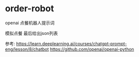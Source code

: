 # order-robot
openai 点餐机器人提示词

模拟点餐
最后给出json列表


参考:
https://learn.deeplearning.ai/courses/chatgpt-prompt-eng/lesson/8/chatbot
https://github.com/openai/openai-python

